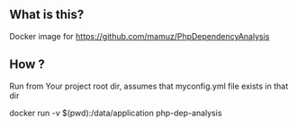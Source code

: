 ## What is this?

Docker image for https://github.com/mamuz/PhpDependencyAnalysis

## How ?

Run from Your project root dir, assumes that myconfig.yml file exists in that dir

docker run -v $(pwd):/data/application php-dep-analysis